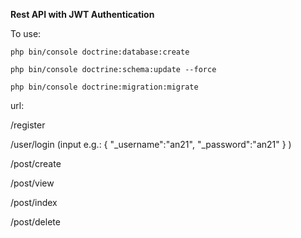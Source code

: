 **Rest API with JWT Authentication** 


To use:

`php bin/console doctrine:database:create`

`php bin/console doctrine:schema:update --force`

`php bin/console doctrine:migration:migrate`

url:

/register

/user/login 
(input e.g.:
{
"_username":"an21",
"_password":"an21"
}
)

/post/create

/post/view

/post/index

/post/delete 


 
